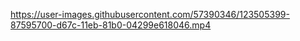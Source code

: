



https://user-images.githubusercontent.com/57390346/123505399-87595700-d67c-11eb-81b0-04299e618046.mp4



